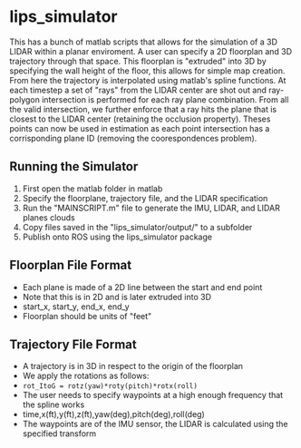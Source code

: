 # lips_simulator

This has a bunch of matlab scripts that allows for the simulation of a 3D LIDAR within a planar enviroment.
A user can specify a 2D floorplan and 3D trajectory through that space.
This floorplan is "extruded" into 3D by specifying the wall height of the floor, this allows for simple map creation.
From here the trajectory is interpolated using matlab's spline functions.
At each timestep a set of "rays" from the LIDAR center are shot out and ray-polygon intersection is performed for each ray plane combination.
From all the valid intersection, we further enforce that a ray hits the plane that is closest to the LIDAR center (retaining the occlusion property).
Theses points can now be used in estimation as each point intersection has a corrisponding plane ID (removing the coorespondences problem).

## Running the Simulator

1. First open the matlab folder in matlab
2. Specify the floorplane, trajectory file, and the LIDAR specification
3. Run the "MAINSCRIPT.m" file to generate the IMU, LIDAR, and LIDAR planes clouds
4. Copy files saved in the "lips_simulator/output/" to a subfolder
5. Publish onto ROS using the lips_simulator package


## Floorplan File Format

* Each plane is made of a 2D line between the start and end point
* Note that this is in 2D and is later extruded into 3D
* start_x, start_y, end_x, end_y
* Floorplan should be units of "feet"


## Trajectory File Format

* A trajectory is in 3D in respect to the origin of the floorplan
* We apply the rotations as follows:
* `rot_ItoG = rotz(yaw)*roty(pitch)*rotx(roll)`
* The user needs to specify waypoints at a high enough frequency that the spline works
* time,x(ft),y(ft),z(ft),yaw(deg),pitch(deg),roll(deg)
* The waypoints are of the IMU sensor, the LIDAR is calculated using the specified transform

